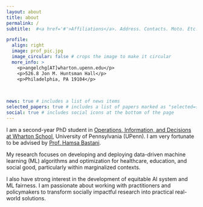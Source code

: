 ```yaml
---
layout: about
title: about
permalink: /
subtitle:  #<a href='#'>Affiliations</a>. Address. Contacts. Moto. Etc.

profile:
  align: right
  image: prof_pic.jpg
  image_circular: false # crops the image to make it circular
  more_info: >
    <p>angelchg[AT]wharton.upenn.edu</p>
    <p>526.8 Jon M. Huntsman Hall</p>
    <p>Philadelphia, PA 19104</p>
    
  

news: true # includes a list of news items
selected_papers: true # includes a list of papers marked as "selected={true}"
social: true # includes social icons at the bottom of the page
---
```


I am a second-year PhD student in [Operations, Information, and Decisions at Wharton School](https://oid.wharton.upenn.edu), University of Pennsylvania (UPenn). I am very fortunate to be advised by [Prof. Hamsa Bastani](https://hamsabastani.github.io). 

My research focuses on developing and deploying data-driven machine learning (ML) algorithms and optimization for healthcare, education, and social good, particularly within marginalized contexts. 

I also have strong interest in the development of equitable AI system and ML fairness. I am passionate about working with practitioners and policymakers to transform socially impactful research into practical real-world solutions.
